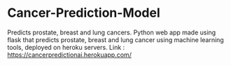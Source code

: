 # Cancer-Prediction-Model
Predicts prostate, breast and lung cancers.
Python web app made using flask that predicts prostate, breast and lung cancer using machine learning tools, deployed on heroku servers.
Link : https://cancerpredictionai.herokuapp.com/
